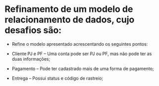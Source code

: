# Refinamento de um modelo de relacionamento de dados, cujo desafios são:

- Refine o modelo apresentado acrescentando os seguintes pontos:

- Cliente PJ e PF – Uma conta pode ser PJ ou PF, mas não pode ter as duas informações;

- Pagamento – Pode ter cadastrado mais de uma forma de pagamento;

- Entrega – Possui status e código de rastreio;
